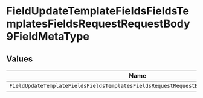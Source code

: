 # FieldUpdateTemplateFieldsFieldsTemplatesFieldsRequestRequestBody9FieldMetaType


## Values

| Name                                                                                  | Value                                                                                 |
| ------------------------------------------------------------------------------------- | ------------------------------------------------------------------------------------- |
| `FieldUpdateTemplateFieldsFieldsTemplatesFieldsRequestRequestBody9FieldMetaTypeRadio` | radio                                                                                 |
